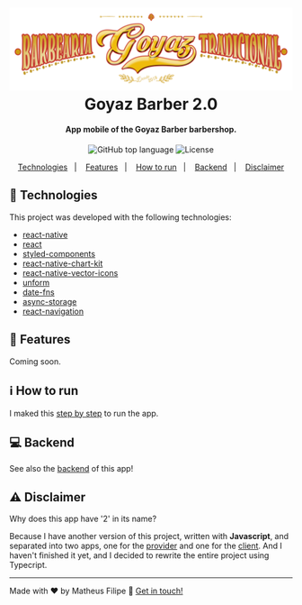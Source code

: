 <h1 align="center">
    <img alt="Goyaz Barber" src="./.github/assets/logo3.png" />
    <br>
    Goyaz Barber 2.0
</h1>

<h4 align="center">
    App mobile of the Goyaz Barber barbershop.
</h4>

<p align="center">
  <img alt="GitHub top language" src="https://img.shields.io/github/languages/top/matheusf31/goyaz-barber-2">
  
  <img alt="License" src="https://img.shields.io/github/license/matheusf31/goyaz-barber-2">
</p>

<p align="center">
  <a href="#crystal_ball-technologies">Technologies</a>&nbsp;&nbsp;&nbsp;|&nbsp;&nbsp;&nbsp;
  <a href="#iphone-features">Features</a>&nbsp;&nbsp;&nbsp;|&nbsp;&nbsp;&nbsp;
  <a href="#information_source-how-to-run">How to run</a>&nbsp;&nbsp;&nbsp;|&nbsp;&nbsp;&nbsp;
  <a href="#computer-backend">Backend</a>&nbsp;&nbsp;&nbsp;|&nbsp;&nbsp;&nbsp;
  <a href="#warning-disclaimer">Disclaimer</a>
</p>

## :crystal_ball: Technologies

This project was developed with the following technologies:

- [react-native](https://reactnative.dev/)
- [react](https://pt-br.reactjs.org/)
- [styled-components](https://styled-components.com/)
- [react-native-chart-kit](https://github.com/indiespirit/react-native-chart-kit)
- [react-native-vector-icons](https://github.com/oblador/react-native-vector-icons)
- [unform](https://github.com/Rocketseat/unform)
- [date-fns](https://date-fns.org/)
- [async-storage](https://github.com/react-native-community/async-storage)
- [react-navigation](https://reactnavigation.org/)

## :iphone: Features

Coming soon.

## :information_source: How to run

I maked this [step by step](https://www.notion.so/How-to-run-mobile-app-with-the-server-b9e95c84e90c48a5a27aac2546dbbf13) to run the app.

## :computer: Backend

See also the <a href="https://github.com/matheusf31/goyaz-barber-backend-2">backend</a> of this app!

## :warning: Disclaimer

Why does this app have '2' in its name?

Because I have another version of this project, written with <b>Javascript</b>, and separated into two apps, one for the [provider](https://github.com/matheusf31/goyaz-barber-provider) and one for the [client](https://github.com/matheusf31/goyaz-barber-client). And I haven't finished it yet, and I decided to rewrite the entire project using Typecript.

---

Made with ♥ by Matheus Filipe :wave: [Get in touch!](https://www.linkedin.com/in/matheus-filipe-351106186/)
